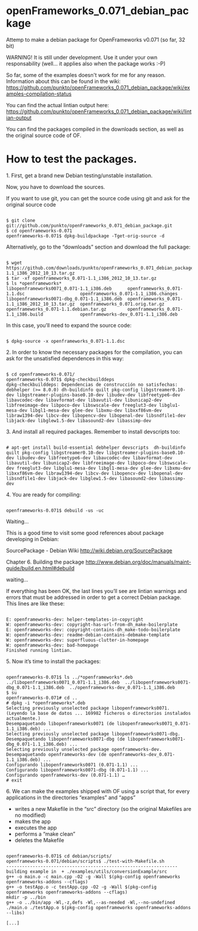 openFrameworks_0.071_debian_package
===================================

Attemp to make a debian package for OpenFrameworks v0.071 (so far, 32 bit)

WARNING! It is still under development. Use it under your own responsability (well... it applies also when the package works :-P)

So far, some of the examples doesn't work for me for any reason. Information about this can be found in the wiki:
https://github.com/punkto/openFrameworks_0.071_debian_package/wiki/examples-compilation-status

You can find the actual lintian output here: https://github.com/punkto/openFrameworks_0.071_debian_package/wiki/lintian-output

You can find the packages compiled in the downloads section, as well as the original source code of OF.

How to test the packages.
========================

1\. First, get a brand new Debian testing/unstable installation.

Now, you have to download the sources.

If you want to use git, you can get the source code  using git and ask for the original source code

<pre><code>
$ git clone git://github.com/punkto/openFrameworks_0.071_debian_package.git
$ cd openframeworks-0.071
openframeworks-0.071$ dpkg-buildpackage -Tget-orig-source -d
</code></pre>

Alternatively, go to the “downloads” section and download the full package:

<pre><code>
$ wget https://github.com/downloads/punkto/openFrameworks_0.071_debian_package/openframeworks_0.071-1.1_i386_2012_10_13.tar.gz
$ tar -xf openframeworks_0.071-1.1_i386_2012_10_13.tar.gz
$ ls *openframeworks*
libopenframeworks0071_0.071-1.1_i386.deb      openframeworks_0.071-1.1.dsc                     openframeworks_0.071-1.1_i386.changes
libopenframeworks0071-dbg_0.071-1.1_i386.deb  openframeworks_0.071-1.1_i386_2012_10_13.tar.gz  openframeworks_0.071.orig.tar.gz
openframeworks_0.071-1.1.debian.tar.gz        openframeworks_0.071-1.1_i386.build              openframeworks-dev_0.071-1.1_i386.deb
</code></pre>

In this case, you’ll need to expand the source code:

<pre><code>
$ dpkg-source -x openframeworks_0.071-1.1.dsc
</code></pre>

2\. In order to know the necessary packages for the compilation, you can ask for the unsatisfied dependences in this way:

<pre><code>
$ cd openframeworks-0.071/
openframeworks-0.071$ dpkg-checkbuilddeps
dpkg-checkbuilddeps: Dependencias de construcción no satisfechas: debhelper (>= 8.0.0) dh-buildinfo quilt pkg-config libgstreamer0.10-dev libgstreamer-plugins-base0.10-dev libudev-dev libfreetype6-dev libavcodec-dev libavformat-dev libavutil-dev libunicap2-dev libfreeimage-dev libpoco-dev libswscale-dev freeglut3-dev libglu1-mesa-dev libgl1-mesa-dev glee-dev libxmu-dev libxxf86vm-dev libraw1394-dev libcv-dev libopencv-dev libopenal-dev libsndfile1-dev libjack-dev libglew1.5-dev libasound2-dev libassimp-dev
</code></pre>

3\. And install all required packages. Remember to install devscripts too:

<pre><code>
# apt-get install build-essential debhelper devscripts  dh-buildinfo quilt pkg-config libgstreamer0.10-dev libgstreamer-plugins-base0.10-dev libudev-dev libfreetype6-dev libavcodec-dev libavformat-dev libavutil-dev libunicap2-dev libfreeimage-dev libpoco-dev libswscale-dev freeglut3-dev libglu1-mesa-dev libgl1-mesa-dev glee-dev libxmu-dev libxxf86vm-dev libraw1394-dev libcv-dev libopencv-dev libopenal-dev libsndfile1-dev libjack-dev libglew1.5-dev libasound2-dev libassimp-dev
</code></pre>

4\. You are ready for compiling:

<pre><code>
openframeworks-0.071$ debuild -us -uc
</code></pre>

Waiting...

This is a good time to visit some good references about package developing in Debian:

SourcePackage - Debian Wiki
http://wiki.debian.org/SourcePackage

Chapter 6. Building the package
http://www.debian.org/doc/manuals/maint-guide/build.en.html#debuild

waiting...

If everything has been OK, the last lines you’ll see are lintian warnings and errors that must be addressed in order to get a correct Debian package. This lines are like these:

<pre><code>
E: openframeworks-dev: helper-templates-in-copyright
W: openframeworks-dev: copyright-has-url-from-dh_make-boilerplate
E: openframeworks-dev: copyright-contains-dh_make-todo-boilerplate
W: openframeworks-dev: readme-debian-contains-debmake-template
W: openframeworks-dev: superfluous-clutter-in-homepage <insert the upstream URL, if relevant>
W: openframeworks-dev: bad-homepage <insert the upstream URL, if relevant>
Finished running lintian.
</code></pre>

5\. Now it’s time to install the packages:

<pre><code>
openframeworks-0.071$ ls ../*openframeworks*.deb
../libopenframeworks0071_0.071-1.1_i386.deb  ../libopenframeworks0071-dbg_0.071-1.1_i386.deb  ../openframeworks-dev_0.071-1.1_i386.deb
$ su
openframeworks-0.071# cd ..
# dpkg -i *openframeworks*.deb
Selecting previously unselected package libopenframeworks0071.
(Leyendo la base de datos ... 169982 ficheros o directorios instalados actualmente.)
Desempaquetando libopenframeworks0071 (de libopenframeworks0071_0.071-1.1_i386.deb) ...
Selecting previously unselected package libopenframeworks0071-dbg.
Desempaquetando libopenframeworks0071-dbg (de libopenframeworks0071-dbg_0.071-1.1_i386.deb) ...
Selecting previously unselected package openframeworks-dev.
Desempaquetando openframeworks-dev (de openframeworks-dev_0.071-1.1_i386.deb) ...
Configurando libopenframeworks0071 (0.071-1.1) ...
Configurando libopenframeworks0071-dbg (0.071-1.1) ...
Configurando openframeworks-dev (0.071-1.1) …
# exit
</code></pre>

6\. We can make the examples shipped with OF using a script that, for every applications in the directories “examples” and “apps”

- writes a new Makefile in the “src” directory (so the original Makefiles are no modified)
- makes the app
- executes the app
- performs a “make clean”
- deletes the Makefile

<pre><code>
openframeworks-0.071$ cd debian/scripts/
openframeworks-0.071/debian/scripts$ ./test-with-Makefile.sh
-----------------------------------------------------------------
building example in  + ./examples/utils/conversionExample/src
g++ -o main.o -c main.cpp -O2 -g -Wall $(pkg-config openframeworks openframeworks-addons --cflags)
g++ -o testApp.o -c testApp.cpp -O2 -g -Wall $(pkg-config openframeworks openframeworks-addons --cflags)
mkdir -p ../bin
g++ -o ../bin/app -Wl,-z,defs -Wl,--as-needed -Wl,--no-undefined ./main.o ./testApp.o $(pkg-config openframeworks openframeworks-addons --libs)

[...]
</code></pre>

